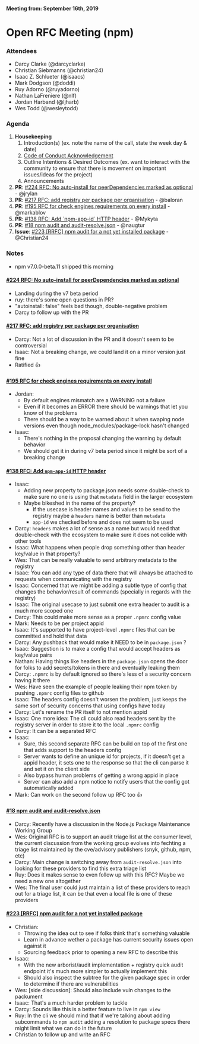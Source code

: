 #### Meeting from: September 16th, 2019

# Open RFC Meeting (npm)

### Attendees
- Darcy Clarke (@darcyclarke)
- Christian Siebmanns (@christian24)
- Isaac Z. Schlueter (@isaacs)
- Mark Dodgson (@doddi)
- Ruy Adorno (@ruyadorno)
- Nathan LaFreniere (@nlf)
- Jordan Harband (@ljharb)
- Wes Todd (@wesleytodd)

### Agenda
1. **Housekeeping**
	1. Introduction(s) (ex. note the name of the call, state the week day & date)
	1. [Code of Conduct Acknowledgement](https://www.npmjs.com/policies/conduct)
	1. Outline Intentions & Desired Outcomes (ex. want to interact with the community to ensure that there is movement on important issues/ideas for the project)
	1. Announcements
1. **PR**: [#224 RFC: No auto-install for peerDependencies marked as optional](https://github.com/npm/rfcs/pull/224) - @jrylan
1. **PR**: [#217 RFC: add registry per package per organisation](https://github.com/npm/rfcs/pull/217) - @baloran
1. **PR**: [#195 RFC for check engines requirements on every install](https://github.com/npm/rfcs/pull/195) - @markablov
1. **PR**: [#138 RFC: Add &#x60;npm-app-id&#x60; HTTP header](https://github.com/npm/rfcs/pull/138) - @Mykyta
1. **PR**: [#18 npm audit and audit-resolve.json](https://github.com/npm/rfcs/pull/18) - @naugtur
1. **Issue**: [#223 [RRFC] npm audit <package> for a not yet installed package](https://github.com/npm/rfcs/issues/223) - @Christian24

### Notes

- npm v7.0.0-beta.11 shipped this morning

#### [#224 RFC: No auto-install for peerDependencies marked as optional](https://github.com/npm/rfcs/pull/224)
- Landing during the v7 beta period
- ruy: there's some open questions in PR?
- "autoinstall: false" feels bad though, double-negative problem
- Darcy to follow up with the PR

#### [#217 RFC: add registry per package per organisation](https://github.com/npm/rfcs/pull/217)
- Darcy: Not a lot of discussion in the PR and it doesn't seem to be controversial
- Isaac: Not a breaking change, we could land it on a minor version just fine
- Ratified :+1: 

#### [#195 RFC for check engines requirements on every install](https://github.com/npm/rfcs/pull/195)
- Jordan:
  - By default engines mismatch are a WARNING not a failure
  - Even if it becomes an ERROR there should be warnings that let you know of the problems
  - There should be a way to be warned about it when swaping node versions even though node_modules/package-lock hasn't changed
- Isaac:
  - There's nothing in the proposal changing the warning by default behavior
  - We should get it in during v7 beta period since it might be sort of a breaking change

#### [#138 RFC: Add `npm-app-id` HTTP header](https://github.com/npm/rfcs/pull/138)
- Isaac:
  - Adding new property to package.json needs some double-check to make sure no one is using that `metadata` field in the larger ecosystem
  - Maybe bikeshed in the name of the property?
    - If the usecase is header names and values to be send to the registry maybe a `headers` name is better than `metadata`
    - `app-id` we checked before and does not seem to be used
- Darcy: `headers` makes a lot of sense as a name but would need that double-check with the ecosystem to make sure it does not colide with other tools
- Isaac: What happens when people drop something other than header key/value in that property?
- Wes: That can be really valuable to send arbitrary metadata to the registry
- Isaac: You can add any type of data there that will always be attached to requests when communicating with the registry
- Isaac: Concerned that we might be adding a subtle type of config that changes the behavior/result of commands (specially in regards with the registry)
- Isaac: The original usecase to just submit one extra header to audit is a much more scoped one
- Darcy: This could make more sense as a proper `.npmrc` config value
- Mark: Needs to be per project appid
- Isaac: It's supported to have project-level `.npmrc` files that can be committed and hold that data
- Darcy: Any pushback that would make it NEED to be in `package.json` ?
- Isaac: Suggestion is to make a config that would accept headers as key/value pairs
- Nathan: Having things like headers in the `package.json` opens the door for folks to add secrets/tokens in there and eventually leaking them
- Darcy: `.npmrc` is by default ignored so there's less of a security concern having it there
- Wes: Have seen the example of people leaking their npm token by pushing `.npmrc` config files to github
- Isaac: The headers config doesn't worsen the problem, just keeps the same sort of security concerns that using configs have today
- Darcy: Let's rename the PR itself to not mention appid
- Isaac: One more idea: The cli could also read headers sent by the registry server in order to store it to the local `.npmrc` config
- Darcy: It can be a separated RFC
- Isaac: 
  - Sure, this second separate RFC can be build on top of the first one that adds support to the headers config
  - Server wants to define an unique id for projects, if it doesn't get a appid header, it sets one to the response so that the cli can parse it and set it on the client side
  - Also bypass human problems of getting a wrong appid in place
  - Server can also add a npm notice to notify users that the config got automatically added
- Mark: Can work on the second follow up RFC too :+1: 

#### [#18 npm audit and audit-resolve.json](https://github.com/npm/rfcs/pull/18)
- Darcy: Recently have a discussion in the Node.js Package Maintenance Working Group
- Wes: Original RFC is to support an audit triage list at the consumer level, the current discussion from the working group evolves into fechting a triage list maintained by the cve/advisory publishers (snyk, github, npm, etc)
- Darcy: Main change is switching away from `audit-resolve.json` into looking for these providers to find this extra triage list
- Ruy: Does it makes sense to even follow up with this RFC? Maybe we need a new one altogether
- Wes: The final user could just maintain a list of these providers to reach out for a triage list, it can be that even a local file is one of these providers

#### [#223 [RRFC] npm audit <package> for a not yet installed package](https://github.com/npm/rfcs/issues/223)
- Christian:
  - Throwing the idea out to see if folks think that's something valuable
  - Learn in advance wether a package has current security issues open against it
  - Sourcing feedback prior to opening a new RFC to describe this
- Isaac: 
  - With the new arborist/audit implementation + registry quick audit endpoint it's much more simpler to actually implement this
  - Should also inspect the subtree for the given package spec in order to determine if there are vulnerabilities
- Wes: [side discussion]: Should also include vuln changes to the packument
- Isaac: That's a much harder problem to tackle
- Darcy: Sounds like this is a better feature to live in `npm view`
- Ruy: In the cli we should mind that if we're talking about adding subcommands to `npm audit` adding a resolution to package specs there might limit what we can do in the future
- Christian to follow up and write an RFC
